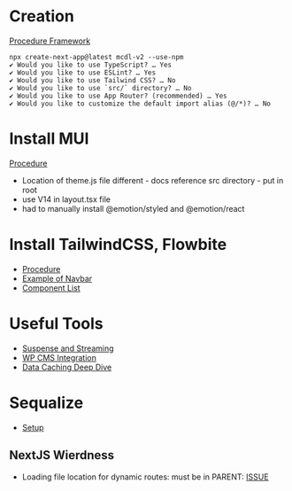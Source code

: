 # Creation
[Procedure Framework](https://nextjs.org/learn/dashboard-app/getting-started)

```
npx create-next-app@latest mcdl-v2 --use-npm 
✔ Would you like to use TypeScript? … Yes
✔ Would you like to use ESLint? … Yes
✔ Would you like to use Tailwind CSS? … No
✔ Would you like to use `src/` directory? … No 
✔ Would you like to use App Router? (recommended) … Yes
✔ Would you like to customize the default import alias (@/*)? … No
```

# Install MUI
[Procedure](https://mui.com/material-ui/integrations/nextjs/)

* Location of theme.js file different - docs reference src directory - put in root
* use V14 in layout.tsx file
* had to manually install @emotion/styled and @emotion/react


# Install TailwindCSS, Flowbite

* [Procedure](https://flowbite.com/docs/getting-started/next-js/)
* [Example of Navbar](https://www.flowbite-react.com/docs/components/navbar)
* [Component List](https://github.com/themesberg/flowbite-react)

# Useful Tools
* [Suspense and Streaming](https://nextjs.org/learn/dashboard-app/streaming)
* [WP CMS Integration](https://vercel.com/guides/wordpress-with-vercel)
* [Data Caching Deep Dive](https://github.com/vercel/next.js/discussions/54075)

# Sequalize
* [Setup](https://stackoverflow.com/questions/76239621/critical-dependency-the-request-of-a-dependency-sequelize-is-an-expression-in)

## NextJS Wierdness
* Loading file location for dynamic routes: must be in PARENT: [ISSUE](https://github.com/vercel/next.js/issues/43548)
